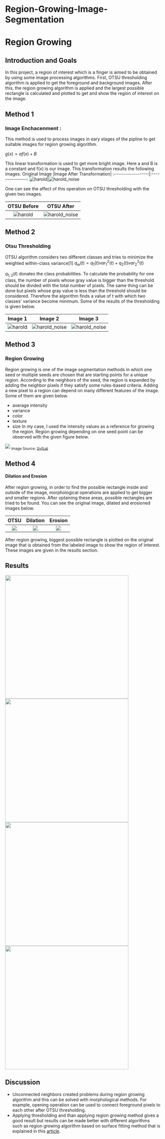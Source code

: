 # Region-Growing-Image-Segmentation

# Region Growing
## Introduction and Goals
In this project, a region of interest which is a finger is aimed to be obtained by using some image processing algorithms. First, OTSU thresholding algorithm is applied to get the foreground and background images. After this, the region growing algorithm is applied and the largest possible rectangle is calculated and plotted to get and show the region of interest on the image.
## Method 1
### Image Enchacenment : 
This method is used to process images in eary stages of the pipline to get suitable images for region growing algorithm. 

$g(x) = af(x) + B$

This linear transformation is used to get more bright image. Here a and B is a constant and f(x) is our image. This transformation results the following images.
Original Image |Image After Transformation|
:-----------------:|:---------------:
![harold](images/new_method/rec/Enchancement/01(1).jpg)|![harold_noise](images/new_method/rec/Enchancement/ench_01(1).jpg)

One can see the affect of this operation on OTSU thresholding with the given two images.

OTSU Before |OTSU After|
:-----------------:|:---------------:
![harold](images/new_method/rec/Enchancement/otsu_01(1).jpg)|![harold_noise](images/new_method/rec/Enchancement/thres_01(1).jpg)

## Method 2 


### Otsu Thresholding
 OTSU algorithm considers two different classes and tries to minimize the weighted within-class variance[1]
$q_w(t) = q_1(t)var_1^2(t) + q_2(t)var_2^2(t)$

$q_{1,2}(t)$  donates the class probabilities. To calculate the probability for one class, the number of pixels whose gray value is bigger than the threshold should be divided with the total number of pixels. The same thing can be done but pixels whose gray value is less than the threshold should be considered. Therefore the algorithm finds a value of t with which two classes' variance become minimum. Some of the results of the thresholding is given below.

Image 1 |Image 2|Image 3|
:-----------------:|:---------------:|:-----------------:
![harold](images/new_method/rec/Enchancement/thres_0053_3_1_120511-103050.png)|![harold_noise](images/new_method/rec/Enchancement/thres_01(1).jpg)|![harold_noise](images/new_method/rec/Enchancement/thres_0046_3_4_120523-160627.png)

## Method 3
### Region Growing
Region growing is one of the image segmentation methods in which one seed or multiple seeds are chosen that are starting points for a unique region. According to the neighbors of the seed, the region is expanded by adding the neighbor pixels if they satisfy some rules-based criteria. Adding a new pixel to a region can depend on many different features of the image. Some of them are given below. 
* average intensity
* variance
* color
* texture
* size
In my case, I used the intensity values as a reference for growing the region. Region growing depending on one seed point can be observed with the given figure below. 

![](growing.gif)
<sub>Image Source: [Gyfcat](https://gfycat.com/)</sub>

## Method 4
#### Dilation and Erosion
After region growing, in order to find the possible rectangle inside and outside of the image, morphological operations are applied to get bigger and smaller regions. After optaining these areas, possible rectangles are tried to be found. You can see the original image, dilated and erosioned images below.

OTSU | Dilation| Erosion |
:-----------------:|:---------------:|:-----------------:
![](images/new_method/rec/Enchancement/thres_30_4(6).jpg)|![](images/new_method/rec/Enchancement/dil_30_4(5).jpg)|![](images/new_method/rec/Enchancement/er_30_4(6).jpg)




After region growing, biggest possible rectangle is plotted on the original image that is obtained from the labeled image to show the region of interest. These images are given in the results section.

## Results
<img src="images/new_method/rec/Enchancement/rec_0003_6_4_120524-161445.png" width="400"/>

<img src="images/new_method/rec/Enchancement/rec_0007_6_3_120523-110018.png" width="400"/>

<img src="images/new_method/rec/Enchancement/rec_30_4(2).jpg" width="400"/>
<img src="images/new_method/rec/Enchancement/rec_30_4(1).jpg" width="400"/>

## Discussion 
* Unconnected neighbors created problems during region growing algorithm and this can be solved with morphological methods. For example, opening operation can be used to connect foreground pixels to each other after OTSU thresholding. 
* Applying thresholding and than applying region growing method gives a good result but results can be made better with different algorithms such as region growing algorithm based on surface fitting method that is explained in this <a href="https://www.semanticscholar.org/paper/Segmentation-through-Variable-Order-Surface-Fitting-Besl-Jain/9cb0b37ade76ffb299f6d103203e246d058a6d8c" target="_top">article</a>.